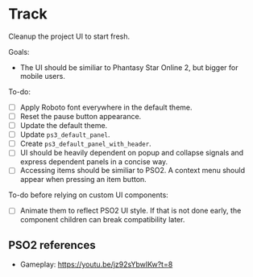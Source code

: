# Track

Cleanup the project UI to start fresh.

Goals:

- The UI should be similiar to Phantasy Star Online 2, but bigger for mobile users.

To-do:

- [ ] Apply Roboto font everywhere in the default theme.
- [ ] Reset the pause button appearance.
- [ ] Update the default theme.
- [ ] Update `ps3_default_panel`.
- [ ] Create `ps3_default_panel_with_header`.
- [ ] UI should be heavily dependent on popup and collapse signals and express dependent panels in a concise way.
- [ ] Accessing items should be similiar to PSO2. A context menu should appear when pressing an item button.

To-do before relying on custom UI components:

- [ ] Animate them to reflect PSO2 UI style. If that is not done early, the component children can break compatibility later.

## PSO2 references

- Gameplay: https://youtu.be/jz92sYbwIKw?t=8